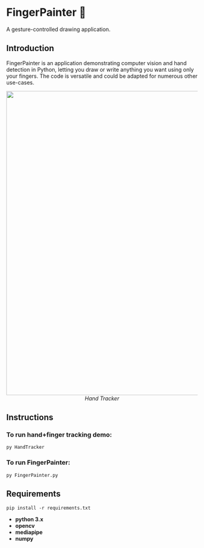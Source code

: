 # FingerPainter 🎨
A gesture-controlled drawing application.

## Introduction
FingerPainter is an application demonstrating computer vision and hand detection in Python, letting you draw or write anything you want using only your fingers. The code is versatile and could be adapted for numerous other use-cases. 

<p align="center">
  <img src="/resources/gifs/hand-tracker-demo.gif" width=800><br/>
  <i>Hand Tracker</i>
</p>

## Instructions

### To run hand+finger tracking demo:
```
py HandTracker
```

### To run FingerPainter:
```
py FingerPainter.py
```



## Requirements

```
pip install -r requirements.txt
```
* **python 3.x**
* **opencv**
* **mediapipe**
* **numpy**
